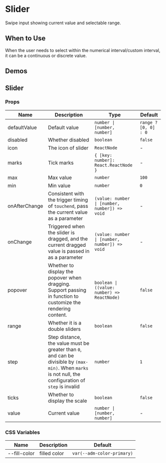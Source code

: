 # Slider

Swipe input showing current value and selectable range.

## When to Use

When the user needs to select within the numerical interval/custom interval, it can be a continuous or discrete value.

## Demos

<code src="./demos/demo1.tsx"></code>

## Slider

### Props

| Name          | Description                                                                                                                                              | Type                                          | Default              |
| ------------- | -------------------------------------------------------------------------------------------------------------------------------------------------------- | --------------------------------------------- | -------------------- |
| defaultValue  | Default value                                                                                                                                            | `number \| [number, number]`                  | `range ? [0, 0] : 0` |
| disabled      | Whether disabled                                                                                                                                         | `boolean`                                     | `false`              |
| icon          | The icon of slider                                                                                                                                       | `ReactNode`                                   | -                    |
| marks         | Tick marks                                                                                                                                               | `{ [key: number]: React.ReactNode }`          | -                    |
| max           | Max value                                                                                                                                                | `number`                                      | `100`                |
| min           | Min value                                                                                                                                                | `number`                                      | `0`                  |
| onAfterChange | Consistent with the trigger timing of `touchend`, pass the current value as a parameter                                                                  | `(value: number \| [number, number]) => void` | -                    |
| onChange      | Triggered when the slider is dragged, and the current dragged value is passed in as a parameter                                                          | `(value: number \| [number, number]) => void` | -                    |
| popover       | Whether to display the popover when dragging. Support passing in function to customize the rendering content.                                            | `boolean \| ((value: number) => ReactNode)`   | `false`              |
| range         | Whether it is a double sliders                                                                                                                           | `boolean`                                     | `false`              |
| step          | Step distance, the value must be greater than `0`, and can be divisible by `(max-min)`. When `marks` is not null, the configuration of `step` is invalid | `number`                                      | `1`                  |
| ticks         | Whether to display the scale                                                                                                                             | `boolean`                                     | `false`              |
| value         | Current value                                                                                                                                            | `number \| [number, number]`                  | -                    |

### CSS Variables

| Name         | Description  | Default                    |
| ------------ | ------------ | -------------------------- |
| --fill-color | filled color | `var(--adm-color-primary)` |
